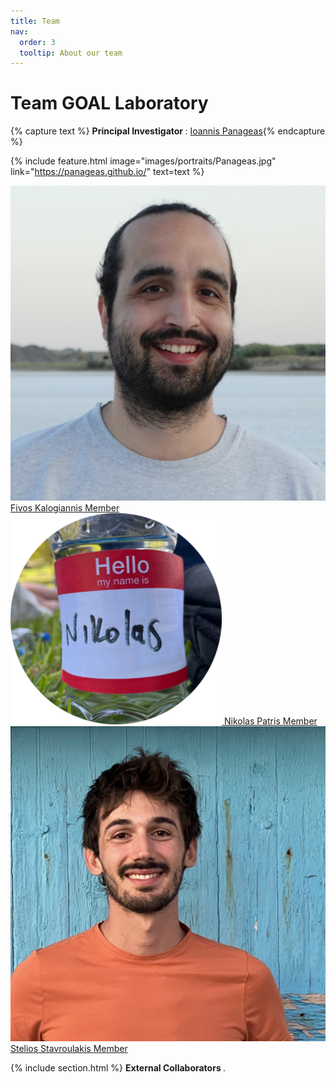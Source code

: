```yaml
---
title: Team
nav:
  order: 3
  tooltip: About our team
---
```


# <i class="fas fa-users"></i>Team GOAL Laboratory 


{% capture text %}
<strong> Principal Investigator </strong>: [Ioannis Panageas](https://panageas.github.io/){% endcapture %}

{%
  include feature.html
  image="images/portraits/Panageas.jpg"
  link="https://panageas.github.io/"
  text=text
%}

<a href="/members/fivoskalogiannis.html" class="portrait" style="--width: 150px"><div class="role" data-tooltip="PhD Student"><i class="fas fa-graduation-cap"></i></div>
<span class="portrait_image">
    <img
      src="/images/portraits/Kalogiannis.jpg"
      onerror="this.src = '/images/placeholder.svg'; this.onerror = null;"
      loading="lazy"
      alt="Fivos Kalogiannis"
    >
  </span><span class="portrait_name">
      Fivos Kalogiannis
    </span><span class="portrait_description">
      Member
    </span></a>
<a href="/members/nikolaspatris.html" class="portrait" style="--width: 150px"><div class="role" data-tooltip="PhD Student"><i class="fas fa-graduation-cap"></i></div>
<span class="portrait_image">
    <img
      src="/images/portraits/nikolas.png"
      onerror="this.src = '/images/placeholder.svg'; this.onerror = null;"
      loading="lazy"
      alt="Nikolas Patris"
    >
  </span><span class="portrait_name">
      Nikolas Patris
    </span><span class="portrait_description">
      Member
    </span></a>
<a href="/members/steliostavroulakis.html" class="portrait" style="--width: 150px"><div class="role" data-tooltip="PhD Student"><i class="fas fa-graduation-cap"></i></div>
<span class="portrait_image">
    <img
      src="/images/portraits/Stavroulakis.jpg"
      onerror="this.src = '/images/placeholder.svg'; this.onerror = null;"
      loading="lazy"
      alt="Stelios Stavroulakis"
    >
  </span><span class="portrait_name">
      Stelios Stavroulakis
    </span><span class="portrait_description">
      Member
    </span></a>
    
{% include section.html %}
<strong> External Collaborators </strong>.

